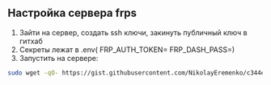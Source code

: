 ## Настройка сервера frps

1. Зайти на сервер, создать ssh ключи, закинуть публичный ключ в гитхаб
2. Секреты лежат в .env( FRP_AUTH_TOKEN= FRP_DASH_PASS=)
3. Запустить на сервере:

```bash
sudo wget -qO- https://gist.githubusercontent.com/NikolayEremenko/c344e0c5c3fafb6b0c81a06991df9e52/raw/eb3b673dcad85f5f1ebf76023cdebe52583b8afa/run_frps.sh | FRP_AUTH_TOKEN='' FRP_DASH_PASS='' bash
``` 